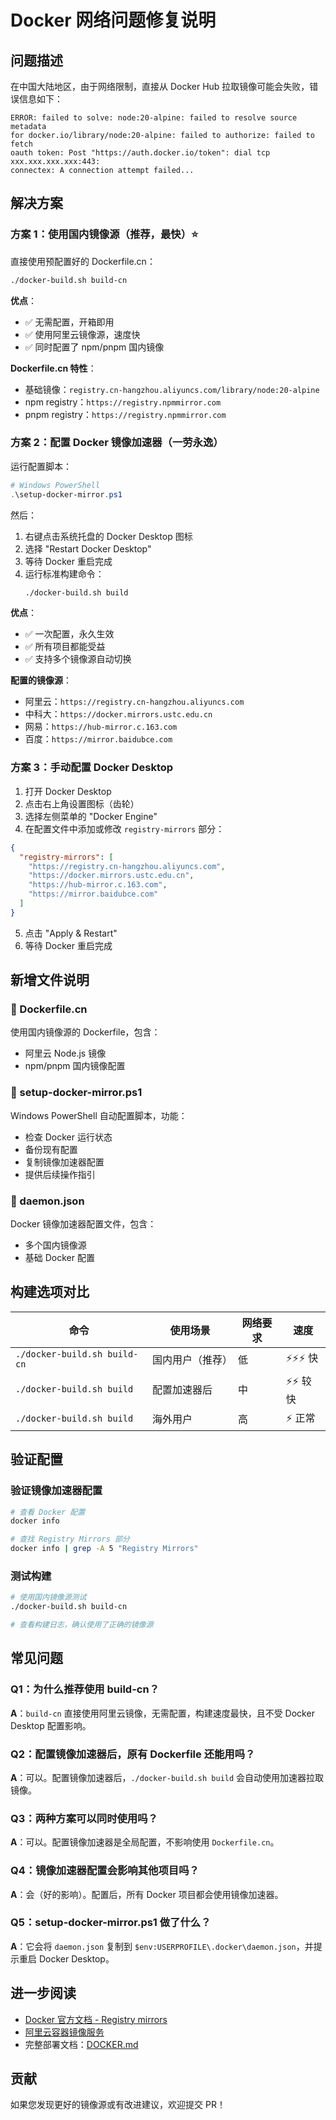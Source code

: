 # Docker 网络问题修复说明

## 问题描述

在中国大陆地区，由于网络限制，直接从 Docker Hub 拉取镜像可能会失败，错误信息如下：

```
ERROR: failed to solve: node:20-alpine: failed to resolve source metadata 
for docker.io/library/node:20-alpine: failed to authorize: failed to fetch 
oauth token: Post "https://auth.docker.io/token": dial tcp xxx.xxx.xxx.xxx:443: 
connectex: A connection attempt failed...
```

## 解决方案

### 方案 1：使用国内镜像源（推荐，最快）⭐

直接使用预配置好的 Dockerfile.cn：

```bash
./docker-build.sh build-cn
```

**优点**：
- ✅ 无需配置，开箱即用
- ✅ 使用阿里云镜像源，速度快
- ✅ 同时配置了 npm/pnpm 国内镜像

**Dockerfile.cn 特性**：
- 基础镜像：`registry.cn-hangzhou.aliyuncs.com/library/node:20-alpine`
- npm registry：`https://registry.npmmirror.com`
- pnpm registry：`https://registry.npmmirror.com`

### 方案 2：配置 Docker 镜像加速器（一劳永逸）

运行配置脚本：

```powershell
# Windows PowerShell
.\setup-docker-mirror.ps1
```

然后：
1. 右键点击系统托盘的 Docker Desktop 图标
2. 选择 "Restart Docker Desktop"
3. 等待 Docker 重启完成
4. 运行标准构建命令：
   ```bash
   ./docker-build.sh build
   ```

**优点**：
- ✅ 一次配置，永久生效
- ✅ 所有项目都能受益
- ✅ 支持多个镜像源自动切换

**配置的镜像源**：
- 阿里云：`https://registry.cn-hangzhou.aliyuncs.com`
- 中科大：`https://docker.mirrors.ustc.edu.cn`
- 网易：`https://hub-mirror.c.163.com`
- 百度：`https://mirror.baidubce.com`

### 方案 3：手动配置 Docker Desktop

1. 打开 Docker Desktop
2. 点击右上角设置图标（齿轮）
3. 选择左侧菜单的 "Docker Engine"
4. 在配置文件中添加或修改 `registry-mirrors` 部分：

```json
{
  "registry-mirrors": [
    "https://registry.cn-hangzhou.aliyuncs.com",
    "https://docker.mirrors.ustc.edu.cn",
    "https://hub-mirror.c.163.com",
    "https://mirror.baidubce.com"
  ]
}
```

5. 点击 "Apply & Restart"
6. 等待 Docker 重启完成

## 新增文件说明

### 📄 Dockerfile.cn
使用国内镜像源的 Dockerfile，包含：
- 阿里云 Node.js 镜像
- npm/pnpm 国内镜像配置

### 📄 setup-docker-mirror.ps1
Windows PowerShell 自动配置脚本，功能：
- 检查 Docker 运行状态
- 备份现有配置
- 复制镜像加速器配置
- 提供后续操作指引

### 📄 daemon.json
Docker 镜像加速器配置文件，包含：
- 多个国内镜像源
- 基础 Docker 配置

## 构建选项对比

| 命令 | 使用场景 | 网络要求 | 速度 |
|------|---------|---------|------|
| `./docker-build.sh build-cn` | 国内用户（推荐） | 低 | ⚡⚡⚡ 快 |
| `./docker-build.sh build` | 配置加速器后 | 中 | ⚡⚡ 较快 |
| `./docker-build.sh build` | 海外用户 | 高 | ⚡ 正常 |

## 验证配置

### 验证镜像加速器配置

```bash
# 查看 Docker 配置
docker info

# 查找 Registry Mirrors 部分
docker info | grep -A 5 "Registry Mirrors"
```

### 测试构建

```bash
# 使用国内镜像源测试
./docker-build.sh build-cn

# 查看构建日志，确认使用了正确的镜像源
```

## 常见问题

### Q1：为什么推荐使用 build-cn？
**A**：`build-cn` 直接使用阿里云镜像，无需配置，构建速度最快，且不受 Docker Desktop 配置影响。

### Q2：配置镜像加速器后，原有 Dockerfile 还能用吗？
**A**：可以。配置镜像加速器后，`./docker-build.sh build` 会自动使用加速器拉取镜像。

### Q3：两种方案可以同时使用吗？
**A**：可以。配置镜像加速器是全局配置，不影响使用 `Dockerfile.cn`。

### Q4：镜像加速器配置会影响其他项目吗？
**A**：会（好的影响）。配置后，所有 Docker 项目都会使用镜像加速器。

### Q5：setup-docker-mirror.ps1 做了什么？
**A**：它会将 `daemon.json` 复制到 `$env:USERPROFILE\.docker\daemon.json`，并提示重启 Docker Desktop。

## 进一步阅读

- [Docker 官方文档 - Registry mirrors](https://docs.docker.com/registry/recipes/mirror/)
- [阿里云容器镜像服务](https://cr.console.aliyun.com/cn-hangzhou/instances/mirrors)
- 完整部署文档：[DOCKER.md](./DOCKER.md)

## 贡献

如果您发现更好的镜像源或有改进建议，欢迎提交 PR！
